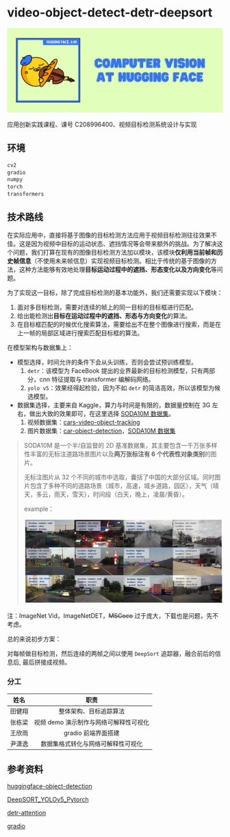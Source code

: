 # video-object-detect-detr-deepsort

![banner.png](assess/banner.png)

应用创新实践课程、课号 C208996400、视频目标检测系统设计与实现

## 环境

```bash
cv2
gradio
numpy
torch
transformers
```

## 技术路线

在实际应用中，直接将基于图像的目标检测方法应用于视频目标检测往往效果不佳。这是因为视频中目标的运动状态、遮挡情况等会带来额外的挑战。为了解决这个问题，我们打算在现有的图像目标检测方法加以模块，该模块**仅利用当前帧和历史帧信息**（不使用未来帧信息）实现视频目标检测。相比于传统的基于图像的方法，这种方法能够有效地处理**目标运动过程中的遮挡、形态变化以及方向变化**等问题。

为了实现这一目标，除了完成目标检测的基本功能外，我们还需要实现以下模块：

1. 面对多目标检测，需要对连续的帧上的同一目标的目标框进行匹配。
2. 给出能检测出**目标在运动过程中的遮挡、形态与方向变化**的算法。
3. 在目标框匹配的时候优化搜索算法，需要给出不在整个图像进行搜索，而是在上一帧的局部区域进行搜索匹配目标框的算法。

在模型架构与数据集上：

- 模型选择，时间允许的条件下会从头训练，否则会尝试预训练模型。
     1. `detr`：该模型为 FaceBook 提出的业界最新的目标检测模型，只有两部分，cnn 特征提取与 transformer 编解码网络。
     2. `yolo v5`：效果经得起检验，因为不如 `detr` 的简洁高效，所以该模型为候选模型。
- 数据集选择，主要来自 Kaggle，算力与时间是有限的，数据量控制在 3G 左右，做出大致的效果即可，在这里选择 [SODA10M 数据集](https://soda-2d.github.io/download.html)。
     1. 视频数据集：[cars-video-object-tracking](https://www.kaggle.com/datasets/trainingdatapro/cars-video-object-tracking/data)
     2. 图片数据集：[car-object-detection](https://www.kaggle.com/datasets/sshikamaru/car-object-detection)，[SODA10M 数据集](https://soda-2d.github.io/download.html)

> SODA10M 是一个半/自监督的 2D 基准数据集，其主要包含一千万张多样性丰富的无标注道路场景图片以及**两万张标注有 6 个代表性对象类别**的图片。
>
> 无标注图片从 32 个不同的城市中选取，囊括了中国的大部分区域。同时图片包含了多种不同的道路场景（城市，高速，城乡道路，园区），天气（晴天，多云，雨天，雪天），时间段（白天，晚上，凌晨/黄昏）。
>
> example：
>
> ![example.png](assess/example.png)

注：ImageNet Vid，ImageNetDET，~~MSCoco~~ 过于庞大，下载也是问题，先不考虑。

总的来说初步方案：

对每帧做目标检测，然后连续的两帧之间以使用 `DeepSort` 追踪器，融合前后的信息后, 最后拼接成视频。

### 分工

| 姓名  |           职责           |
| :-: | :--------------------: |
| 田健翔 |      整体架构、目标追踪算法       |
| 张栋梁 | 视频 demo 演示制作与网络可解释性可视化 |
| 王欣雨 |     gradio 前端界面搭建      |
| 尹潇逸 |   数据集格式转化与网络可解释性可视化    |

## 参考资料

[huggingface-object-detection](https://huggingface.co/tasks/object-detection)

[DeepSORT_YOLOv5_Pytorch](https://github.com/HowieMa/DeepSORT_YOLOv5_Pytorch)

[detr-attention](https://colab.research.google.com/github/facebookresearch/detr/blob/colab/notebooks/detr_attention.ipynb#scrollTo=frMO0BaCYTEr)

[gradio](https://www.gradio.app/)
